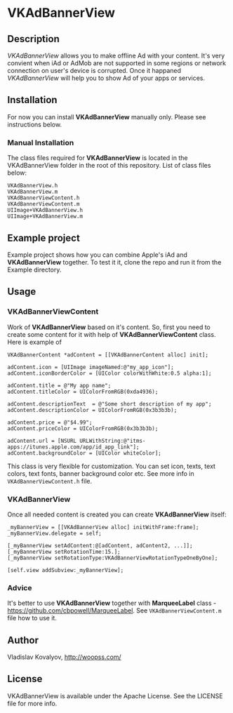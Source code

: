 # VKAdBannerView
## Description
*VKAdBannerView* allows you to make offline Ad with your content. It's very convient when iAd or AdMob are not supported in some regions or network connection on user's device is corrupted. Once it happaned *VKAdBannerView* will help you to show Ad of your apps or services.

## Installation
For now you can install **VKAdBannerView** manually only. Please see instructions below.

### Manual Installation
The class files required for **VKAdBannerView** is located in the VKAdBannerView folder in the root of this repository. 
List of class files below:
```
VKAdBannerView.h
VKAdBannerView.m
VKAdBannerViewContent.h
VKAdBannerViewContent.m
UIImage+VKAdBannerView.h
UIImage+VKAdBannerView.m
```

## Example project
Example project shows how you can combine Apple's iAd and **VKAdBannerView** together.
To test it it, clone the repo and run it from the Example directory. 

## Usage
### VKAdBannerViewContent
Work of **VKAdBannerView** based on it's content. So, first you need to create some content for it with help of **VKAdBannerViewContent** class. Here is example of 
```
VKAdBannerContent *adContent = [[VKAdBannerContent alloc] init];
    
adContent.icon = [UIImage imageNamed:@"my_app_icon"];
adContent.iconBorderColor = [UIColor colorWithWhite:0.5 alpha:1];
    
adContent.title = @"My app name";
adContent.titleColor = UIColorFromRGB(0xda4936);
    
adContent.descriptionText  = @"Some short description of my app";
adContent.descriptionColor = UIColorFromRGB(0x3b3b3b);
    
adContent.price = @"$4.99";
adContent.priceColor = UIColorFromRGB(0x3b3b3b);
    
adContent.url = [NSURL URLWithString:@"itms-apps://itunes.apple.com/app/id_app_link"];
adContent.backgroundColor = [UIColor whiteColor];
```

This class is very flexible for customization. You can set icon, texts, text colors, text fonts, banner background color etc. See more info in `VKAdBannerViewContent.h` file.

### VKAdBannerView
Once all needed content is created you can create **VKAdBannerView** itself:
```
_myBannerView = [[VKAdBannerView alloc] initWithFrame:frame];
_myBannerView.delegate = self;

[_myBannerView setAdContent:@[adContent, adContent2, ...]];
[_myBannerView setRotationTime:15.];
[_myBannerView setRotationType:VKAdBannerViewRotationTypeOneByOne];
    
[self.view addSubview:_myBannerView];

```
### Advice
It's better to use **VKAdBannerView** together with **MarqueeLabel** class - https://github.com/cbpowell/MarqueeLabel. 
See `VKAdBannerViewContent.m` file how to use it.

## Author
Vladislav Kovalyov, http://woopss.com/

## License
VKAdBannerView is available under the Apache License. See the LICENSE file for more info.